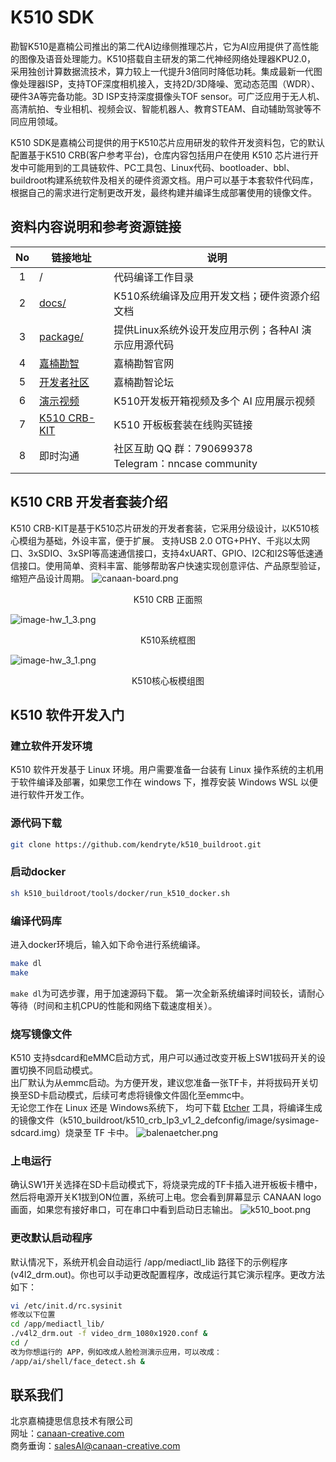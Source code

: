 # K510 SDK
勘智K510是嘉楠公司推出的第二代AI边缘侧推理芯片，它为AI应用提供了高性能的图像及语音处理能力。K510搭载自主研发的第二代神经网络处理器KPU2.0， 采用独创计算数据流技术，算力较上一代提升3倍同时降低功耗。集成最新一代图像处理器ISP，支持TOF深度相机接入，支持2D/3D降噪、宽动态范围（WDR）、硬件3A等完备功能。3D ISP支持深度摄像头TOF sensor。可广泛应用于无人机、高清航拍、专业相机、视频会议、智能机器人、教育STEAM、自动辅助驾驶等不同应用领域。   


K510 SDK是嘉楠公司提供的用于K510芯片应用研发的软件开发资料包，它的默认配置基于K510 CRB(客户参考平台)，仓库内容包括用户在使用 K510 芯片进行开发中可能用到的工具链软件、PC工具包、Linux代码、bootloader、bbl、buildroot构建系统软件及相关的硬件资源文档。用户可以基于本套软件代码库，根据自己的需求进行定制更改开发，最终构建并编译生成部署使用的镜像文件。
## 资料内容说明和参考资源链接
| No | 链接地址 | 说明  |
| :----: | ---- |  ------------------------------------------------------------ |
|1| / | 代码编译工作目录 |
|2|[docs/](https://github.com/kendryte/k510_docs)| K510系统编译及应用开发文档；硬件资源介绍文档
|3|[package/](/package/)| 提供Linux系统外设开发应用示例；各种AI 演示应用源代码  |
|4|[嘉楠勘智](https://canaan-creative.com/product/勘智k510)|嘉楠勘智官网|
|5|[开发者社区](https://canaan-creative.com/developer)|嘉楠勘智论坛
|6|[演示视频](https://space.bilibili.com/677429436)|K510开发板开箱视频及多个 AI 应用展示视频|
|7|[K510 CRB-KIT]()|K510 开板板套装在线购买链接|
|8|即时沟通|  社区互助 QQ 群：790699378<br>Telegram：nncase community |
## K510 CRB 开发者套装介绍
K510 CRB-KIT是基于K510芯片研发的开发者套装，它采用分级设计，以K510核心模组为基础，外设丰富，便于扩展。 支持USB 2.0 OTG+PHY、千兆以太网口、3xSDIO、3xSPI等高速通信接口，支持4xUART、GPIO、I2C和I2S等低速通信接口。使用简单、资料丰富、能够帮助客户快速实现创意评估、产品原型验证，缩短产品设计周期。
![canaan-board.png](https://github.com/kendryte/k510_docs/raw/v1.5/zh/images/hw_crb_v1_2/canaan-board.png)
<center>K510 CRB 正面照 </center>

![image-hw_1_3.png](https://github.com/kendryte/k510_docs/raw/v1.5/zh/images/hw_crb_v1_2/image-hw_1_3.png)
<center>K510系统框图</center>  

![image-hw_3_1.png](https://github.com/kendryte/k510_docs/raw/v1.5/zh/images/hw_crb_v1_2/image-hw_3_1.png)
<center>K510核心板模组图</center>  

## K510 软件开发入门

### 建立软件开发环境
K510 软件开发基于 Linux 环境。用户需要准备一台装有 Linux 操作系统的主机用于软件编译及部署，如果您工作在 windows 下，推荐安装 Windows WSL 以便进行软件开发工作。

### 源代码下载
```sh
git clone https://github.com/kendryte/k510_buildroot.git
```
### 启动docker
```sh
sh k510_buildroot/tools/docker/run_k510_docker.sh
```
### 编译代码库
进入docker环境后，输入如下命令进行系统编译。
```sh
make dl
make
```
`make dl`为可选步骤，用于加速源码下载。
第一次全新系统编译时间较长，请耐心等待（时间和主机CPU的性能和网络下载速度相关）。
### 烧写镜像文件
K510 支持sdcard和eMMC启动方式，用户可以通过改变开板上SW1拔码开关的设置切换不同启动模式。  
出厂默认为从emmc启动。为方便开发，建议您准备一张TF卡，并将拔码开关切换至SD卡启动模式，后续可考虑将镜像文件固化至emmc中。  
无论您工作在 Linux 还是 Windows系统下， 均可下载 [Etcher](https://www.balena.io/etcher/) 工具，将编译生成的镜像文件（k510_buildroot/k510_crb_lp3_v1_2_defconfig/image/sysimage-sdcard.img）烧录至 TF 卡中。
![balenaetcher.png](https://github.com/kendryte/k510_docs/raw/v1.5/zh/images/quick_start/balenaetcher.png)


### 上电运行
确认SW1开关选择在SD卡启动模式下，将烧录完成的TF卡插入进开板板卡槽中，然后将电源开关K1拔到ON位置，系统可上电。您会看到屏幕显示 CANAAN logo 画面，如果您有接好串口，可在串口中看到启动日志输出。
![k510_boot.png](https://github.com/kendryte/k510_docs/raw/v1.5/zh/images/quick_start/k510_boot.png)

### 更改默认启动程序
默认情况下，系统开机会自动运行 /app/mediactl_lib 路径下的示例程序(v4l2_drm.out)。你也可以手动更改配置程序，改成运行其它演示程序。更改方法如下：
```sh
vi /etc/init.d/rc.sysinit
修改以下位置
cd /app/mediactl_lib/
./v4l2_drm.out -f video_drm_1080x1920.conf &
cd /
改为你想运行的 APP，例如改成人脸检测演示应用，可以改成：
/app/ai/shell/face_detect.sh &
```

## 联系我们
北京嘉楠捷思信息技术有限公司   
网址：[canaan-creative.com](canaan-creative.com)   
商务垂询：[salesAI@canaan-creative.com](mailto:salesAI@canaan-creative.com)
